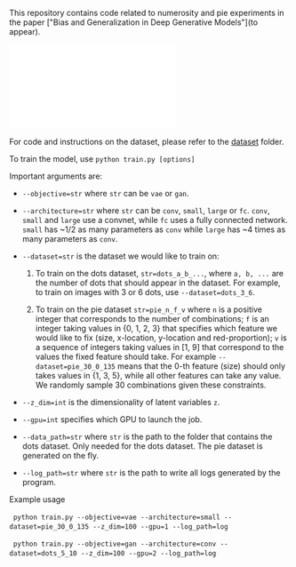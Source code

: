 This repository contains code related to numerosity and pie experiments in the paper 
["Bias and Generalization in Deep Generative Models"](to appear). 

![concept](img/concept_illustration.pdf)

For code and instructions on the dataset, please refer to the 
[dataset](https://github.com/ShengjiaZhao/BiasAndGeneralization/tree/master/dataset) folder. 

To train the model, use ``` python train.py [options] ```

Important arguments are:

- ``--objective=str`` where ``str`` can be ``vae`` or ``gan``.

- ``--architecture=str`` where ``str`` can be ``conv``, ``small``, ``large`` or ``fc``. ``conv``, 
``small`` and ``large`` use a convnet, while ``fc`` uses a fully connected network. 
``small`` has ~1/2 as many parameters as ``conv`` while ``large`` has ~4 times as many parameters as ``conv``. 

- ``--dataset=str`` is the dataset we would like to train on:
    1. To train on the dots dataset, ``str=dots_a_b_...``, where ``a, b, ...`` are the number of dots that should appear in the dataset. 
For example, to train on images with 3 or 6 dots, use ``--dataset=dots_3_6``. 

    2. To train on the pie dataset ``str=pie_n_f_v`` where ``n`` is a positive integer that corresponds to the number of combinations; 
``f`` is an integer taking values in {0, 1, 2, 3} that specifies which feature we would like to fix 
(size, x-location, y-location and red-proportion);
``v`` is a sequence of integers taking values in [1, 9] that correspond to the values the fixed feature should take. 
For example ``--dataset=pie_30_0_135`` means that 
the 0-th feature (size) should only takes values in {1, 3, 5}, while all other features can take any value. 
We randomly sample 30 combinations given these constraints. 

- ``--z_dim=int`` is the dimensionality of latent variables ``z``. 

- ``--gpu=int`` specifies which GPU to launch the job.

- ``--data_path=str`` where ``str`` is the path to the folder that contains the dots dataset. 
Only needed for the dots dataset. The pie dataset is generated on the fly. 

- ``--log_path=str`` where ``str`` is the path to write all logs generated by the program. 


Example usage

``` python train.py --objective=vae --architecture=small --dataset=pie_30_0_135 --z_dim=100 --gpu=1 --log_path=log```

``` python train.py --objective=gan --architecture=conv --dataset=dots_5_10 --z_dim=100 --gpu=2 --log_path=log```
